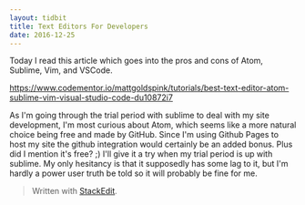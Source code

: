 ```yaml
---
layout: tidbit
title: Text Editors For Developers
date: 2016-12-25
---
```

Today I read this article which goes into the pros and cons of Atom, Sublime, Vim, and VSCode. 

https://www.codementor.io/mattgoldspink/tutorials/best-text-editor-atom-sublime-vim-visual-studio-code-du10872i7

As I'm going through the trial period with sublime to deal with my site development, I'm most curious about Atom, which seems like a more natural choice being free and made by GitHub. Since I'm using Github Pages to host my site the github integration would certainly be an added bonus. Plus did I mention it's free? ;) I'll give it a try when my trial period is up with sublime. My only hesitancy is that it supposedly has some lag to it, but I'm hardly a power user truth be told so it will probably be fine for me. 

> Written with [StackEdit](https://stackedit.io/).
